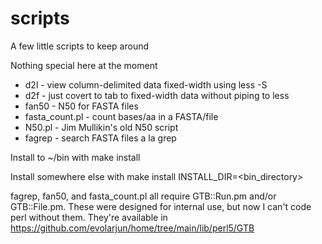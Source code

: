 # scripts
A few little scripts to keep around

Nothing special here at the moment

- d2l - view column-delimited data fixed-width using less -S
- d2f - just covert to tab to fixed-width data without piping to less
- fan50 - N50 for FASTA files
- fasta_count.pl - count bases/aa in a FASTA/file
- N50.pl - Jim Mullikin's old N50 script
- fagrep - search FASTA files a la grep

Install to ~/bin with 
make install

Install somewhere else with
make install INSTALL_DIR=<bin_directory>

fagrep, fan50, and fasta_count.pl all require GTB::Run.pm and/or GTB::File.pm.
These were designed for internal use, but now I can't code perl without them.
They're available in https://github.com/evolarjun/home/tree/main/lib/perl5/GTB


